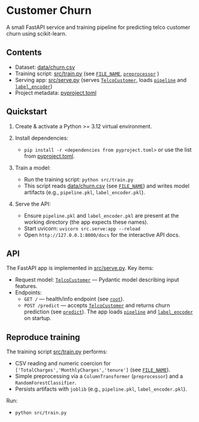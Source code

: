 # Customer Churn

A small FastAPI service and training pipeline for predicting telco customer churn using scikit-learn.

## Contents
- Dataset: [data/churn.csv](data/churn.csv)  
- Training script: [src/train.py](src/train.py) (see [`FILE_NAME`](src/train.py), [`preprocessor`](src/train.py]) )
- Serving app: [src/serve.py](src/serve.py) (serves [`TelcoCustomer`](src/serve.py), loads [`pipeline`](src/serve.py) and [`label_encoder`](src/serve.py))
- Project metadata: [pyproject.toml](pyproject.toml)

## Quickstart

1. Create & activate a Python >= 3.12 virtual environment.
2. Install dependencies:
   - `pip install -r <dependencies from pyproject.toml>` or use the list from [pyproject.toml](pyproject.toml).
3. Train a model:
   - Run the training script: `python src/train.py`
   - This script reads [data/churn.csv](data/churn.csv) (see [`FILE_NAME`](src/train.py)) and writes model artifacts (e.g., `pipeline.pkl`, `label_encoder.pkl`).

4. Serve the API:
   - Ensure `pipeline.pkl` and `label_encoder.pkl` are present at the working directory (the app expects these names).
   - Start uvicorn: `uvicorn src.serve:app --reload`
   - Open `http://127.0.0.1:8000/docs` for the interactive API docs.

## API

The FastAPI app is implemented in [src/serve.py](src/serve.py). Key items:
- Request model: [`TelcoCustomer`](src/serve.py) — Pydantic model describing input features.
- Endpoints:
  - `GET /` — health/info endpoint (see [`root`](src/serve.py)).
  - `POST /predict` — accepts [`TelcoCustomer`](src/serve.py) and returns churn prediction (see [`predict`](src/serve.py)). The app loads [`pipeline`](src/serve.py) and [`label_encoder`](src/serve.py) on startup.

## Reproduce training

The training script [src/train.py](src/train.py) performs:
- CSV reading and numeric coercion for `['TotalCharges','MonthlyCharges','tenure']` (see [`FILE_NAME`](src/train.py)).
- Simple preprocessing via a `ColumnTransformer` (`preprocessor`) and a `RandomForestClassifier`.
- Persists artifacts with `joblib` (e.g., `pipeline.pkl`, `label_encoder.pkl`).

Run:
- `python src/train.py`
